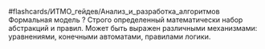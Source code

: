 #flashcards/ИТМО_гейдев/Анализ_и_разработка_алгоритмов 
Формальная модель
?
Строго определенный математически набор абстракций и правил. Может быть выражен различными механизмами: уравнениями, конечными автоматами, правилами логики.
